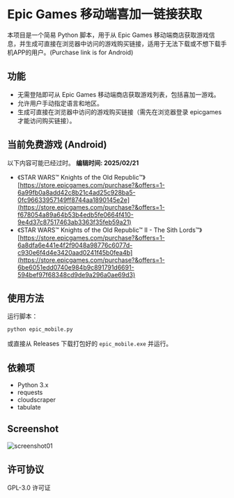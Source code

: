 # Epic Games 移动端喜加一链接获取

本项目是一个简易 Python 脚本，用于从 Epic Games 移动端商店获取游戏信息，并生成可直接在浏览器中访问的游戏购买链接，适用于无法下载或不想下载手机APP的用户。(Purchase link is for Android)

## 功能
- 无需登陆即可从 Epic Games 移动端商店获取游戏列表，包括喜加一游戏。
- 允许用户手动指定语言和地区。
- 生成可直接在浏览器中访问的游戏购买链接（需先在浏览器登录 epicgames 才能访问购买链接）。

## 当前免费游戏 (Android)
以下内容可能已经过时。 **编辑时间: 2025/02/21**
- 《STAR WARS™ Knights of the Old Republic™》  
[https://store.epicgames.com/purchase?&offers=1-6a99fb0a8add42c8b21c4ad25c928ba5-0fc96633957149ff8744aa1890145e2e](https://store.epicgames.com/purchase?&offers=1-f678054a89a64b53b4edb5fe0664f410-9e4d37c87517463ab3363f35feb59a21)
- 《STAR WARS™ Knights of the Old Republic™ II - The Sith Lords™》  
[https://store.epicgames.com/purchase?&offers=1-6a8dfa6e441e4f2f9048a98776c6077d-c930e6f4d4e3420aad0241f45b0fea4b](https://store.epicgames.com/purchase?&offers=1-6be6051edd0740e984b9c891791d6691-594bef97f68348cd9de9a296a0ae69d3)

## 使用方法

运行脚本：
```sh
python epic_mobile.py
```

或直接从 Releases 下载打包好的 `epic_mobile.exe` 并运行。

## 依赖项
- Python 3.x
- requests
- cloudscraper
- tabulate

## Screenshot
![screenshot01](https://github.com/user-attachments/assets/16992e39-aba2-46be-ad58-7585610a7723)

## 许可协议
GPL-3.0 许可证
